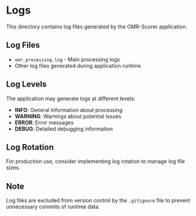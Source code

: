 # Logs

This directory contains log files generated by the OMR-Scorer application.

## Log Files

- `omr_processing.log` - Main processing logs
- Other log files generated during application runtime

## Log Levels

The application may generate logs at different levels:
- **INFO**: General information about processing
- **WARNING**: Warnings about potential issues
- **ERROR**: Error messages
- **DEBUG**: Detailed debugging information

## Log Rotation

For production use, consider implementing log rotation to manage log file sizes.

## Note

Log files are excluded from version control by the `.gitignore` file to prevent unnecessary commits of runtime data.